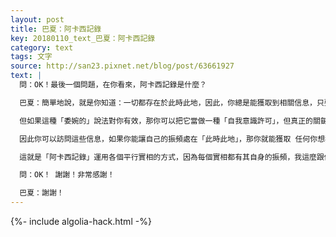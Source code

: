 ```yaml
---
layout: post
title: 巴夏：阿卡西記錄
key: 20180110_text_巴夏：阿卡西記錄
category: text
tags: 文字
source: http://san23.pixnet.net/blog/post/63661927
text: |
  問：OK！最後一個問題，在你看來，阿卡西記錄是什麼？

  巴夏：簡單地說，就是你知道：一切都存在於此時此地，因此，你總是能獲取到相關信息，只要你處在正確的振頻上，你就能下載你想知道的信息，而不是說，在某個神秘的地方，有一個存儲空間，那裡有個「時空卷軸」記錄著所有的信息

  但如果這種「委婉的」說法對你有效，那你可以把它當做一種「自我意識許可」，但真正的關鍵點在於，讓自己放下這種舊有的、過時的說法，並且意識到其核心，就是清清楚楚地知道：一切都存在於此時此地

  因此你可以訪問這些信息，如果你能讓自己的振頻處在「此時此地」，那你就能獲取 任何你想獲得的相關信息，所以就是說，一切都跟你的意識有關，取決於你的意識頻率所匹配的⋯，一切都是「共振」，一切都跟共振有關

  這就是「阿卡西記錄」運用各個平行實相的方式，因為每個實相都有其自身的振頻，我這麼跟你說吧，我們猜個字謎，平行實相的自我意識許可，PRPS，答案是目的（Purpose），懂了嗎？

  問：OK！ 謝謝！非常感謝！

  巴夏：謝謝！
---
```


{%- include algolia-hack.html -%}
